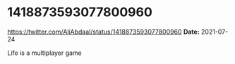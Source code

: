 # 1418873593077800960
https://twitter.com/AliAbdaal/status/1418873593077800960
**Date:** 2021-07-24

Life is a multiplayer game
